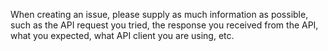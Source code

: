 When creating an issue, please supply as much information as possible, such as the API request you tried, the response you received from the API, what you expected, what API client you are using, etc.
